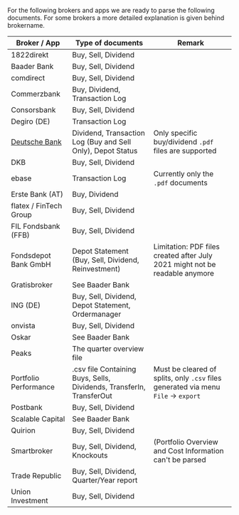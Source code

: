 For the following brokers and apps we are ready to parse the following documents. For some brokers
a more detailed explanation is given behind brokername.

| Broker / App                                           | Type of documents                                                    | Remark                                                                             |
| ------------------------------------------------------ | -------------------------------------------------------------------- | ---------------------------------------------------------------------------------- |
| 1822direkt                                             | Buy, Sell, Dividend                                                  |                                                                                    |
| Baader Bank                                            | Buy, Sell, Dividend                                                  |                                                                                    |
| comdirect                                              | Buy, Sell, Dividend                                                  |                                                                                    |
| Commerzbank                                            | Buy, Dividend, Transaction Log                                       |                                                                                    |
| Consorsbank                                            | Buy, Sell, Dividend                                                  |                                                                                    |
| Degiro (DE)                                            | Transaction Log                                                      |                                                                                    |
| [Deutsche Bank](docs/supportedBrokers/deutschebank.md) | Dividend, Transaction Log (Buy and Sell Only), Depot Status          | Only specific buy/dividend `.pdf` files are supported                              |
| DKB                                                    | Buy, Sell, Dividend                                                  |                                                                                    |
| ebase                                                  | Transaction Log                                                      | Currently only the `.pdf` documents                                                |
| Erste Bank (AT)                                        | Buy, Dividend                                                        |                                                                                    |
| flatex / FinTech Group                                 | Buy, Sell, Dividend                                                  |                                                                                    |
| FIL Fondsbank (FFB)                                    | Buy, Sell, Dividend                                                  |                                                                                    |
| Fondsdepot Bank GmbH                                   | Depot Statement (Buy, Sell, Dividend, Reinvestment)                  | Limitation: PDF files created after July 2021 might not be readable anymore        |
| Gratisbroker                                           | See Baader Bank                                                      |                                                                                    |
| ING (DE)                                               | Buy, Sell, Dividend, Depot Statement, Ordermanager                                 |                                                                                    |
| onvista                                                | Buy, Sell, Dividend                                                  |                                                                                    |
| Oskar                                                  | See Baader Bank                                                      |                                                                                    |
| Peaks                                                  | The quarter overview file                                            |                                                                                    |
| Portfolio Performance                                  | .csv file Containing Buys, Sells, Dividends, TransferIn, TransferOut | Must be cleared of splits, only `.csv` files generated via menu `File` -> `export` |
| Postbank                                               | Buy, Sell, Dividend                                                  |                                                                                    |
| Scalable Capital                                       | See Baader Bank                                                      |                                                                                    |
| Quirion                                                | Buy, Sell, Dividend                                                  |                                                                                    |
| Smartbroker                                            | Buy, Sell, Dividend, Knockouts                                       | (Portfolio Overview and Cost Information can't be parsed                           |
| Trade Republic                                         | Buy, Sell, Dividend, Quarter/Year report                             |                                                                                    |
| Union Investment                                       | Buy, Sell, Dividend                                                  |                                                                                    |
